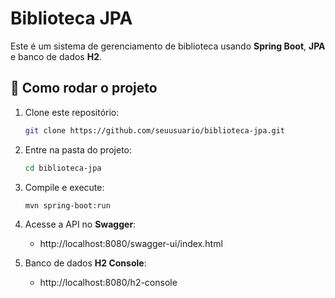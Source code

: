 # Biblioteca JPA

Este é um sistema de gerenciamento de biblioteca usando **Spring Boot**, **JPA** e banco de dados **H2**.

## 🚀 Como rodar o projeto

1. Clone este repositório:
   ```sh
   git clone https://github.com/seuusuario/biblioteca-jpa.git
   ```

2. Entre na pasta do projeto:
   ```sh
   cd biblioteca-jpa
   ```

3. Compile e execute:
   ```sh
   mvn spring-boot:run
   ```

4. Acesse a API no **Swagger**:
   - http://localhost:8080/swagger-ui/index.html

5. Banco de dados **H2 Console**:
   - http://localhost:8080/h2-console
